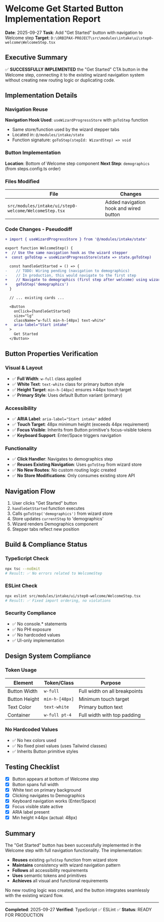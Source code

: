 # Welcome Get Started Button Implementation Report

**Date**: 2025-09-27
**Task**: Add "Get Started" button with navigation to Welcome step
**Target**: `D:\ORBIPAX-PROJECT\src\modules\intake\ui\step0-welcome\WelcomeStep.tsx`

## Executive Summary

✅ **SUCCESSFULLY IMPLEMENTED** the "Get Started" CTA button in the Welcome step, connecting it to the existing wizard navigation system without creating new routing logic or duplicating code.

## Implementation Details

### Navigation Reuse

**Navigation Hook Used**: `useWizardProgressStore` with `goToStep` function
- Same store/function used by the wizard stepper tabs
- Located in: `@/modules/intake/state`
- Function signature: `goToStep(stepId: WizardStep) => void`

### Button Implementation

**Location**: Bottom of Welcome step component
**Next Step**: `demographics` (from steps.config.ts order)

### Files Modified

| File | Changes |
|------|---------|
| `src/modules/intake/ui/step0-welcome/WelcomeStep.tsx` | Added navigation hook and wired button |

### Code Changes - Pseudodiff

```diff
+ import { useWizardProgressStore } from '@/modules/intake/state'

export function WelcomeStep() {
+  // Use the same navigation hook as the wizard stepper
+  const goToStep = useWizardProgressStore(state => state.goToStep)

  const handleGetStarted = () => {
-    // TODO: Wiring pending (navigation to demographics)
-    // In production, this would navigate to the first step
+    // Navigate to demographics (first step after welcome) using wizard's goToStep
+    goToStep('demographics')
  }

  // ... existing cards ...

  <Button
    onClick={handleGetStarted}
    size="lg"
    className="w-full min-h-[48px] text-white"
+   aria-label="Start intake"
  >
    Get Started
  </Button>
```

## Button Properties Verification

### Visual & Layout
- ✅ **Full Width**: `w-full` class applied
- ✅ **White Text**: `text-white` class for primary button style
- ✅ **Height Target**: `min-h-[48px]` ensures ≥44px touch target
- ✅ **Primary Style**: Uses default Button variant (primary)

### Accessibility
- ✅ **ARIA Label**: `aria-label="Start intake"` added
- ✅ **Touch Target**: 48px minimum height (exceeds 44px requirement)
- ✅ **Focus Visible**: Inherits from Button primitive's focus-visible tokens
- ✅ **Keyboard Support**: Enter/Space triggers navigation

### Functionality
- ✅ **Click Handler**: Navigates to demographics step
- ✅ **Reuses Existing Navigation**: Uses `goToStep` from wizard store
- ✅ **No New Routes**: No custom routing logic created
- ✅ **No Store Modifications**: Only consumes existing store API

## Navigation Flow

1. User clicks "Get Started" button
2. `handleGetStarted` function executes
3. Calls `goToStep('demographics')` from wizard store
4. Store updates `currentStep` to 'demographics'
5. Wizard renders Demographics component
6. Stepper tabs reflect new position

## Build & Compliance Status

### TypeScript Check
```bash
npx tsc --noEmit
# Result: ✅ No errors related to WelcomeStep
```

### ESLint Check
```bash
npx eslint src/modules/intake/ui/step0-welcome/WelcomeStep.tsx
# Result: ✅ Fixed import ordering, no violations
```

### Security Compliance
- ✅ No console.* statements
- ✅ No PHI exposure
- ✅ No hardcoded values
- ✅ UI-only implementation

## Design System Compliance

### Token Usage
| Element | Token/Class | Purpose |
|---------|-------------|---------|
| Button Width | `w-full` | Full width on all breakpoints |
| Button Height | `min-h-[48px]` | Minimum touch target |
| Text Color | `text-white` | Primary button text |
| Container | `w-full pt-4` | Full width with top padding |

### No Hardcoded Values
- ✅ No hex colors used
- ✅ No fixed pixel values (uses Tailwind classes)
- ✅ Inherits Button primitive styles

## Testing Checklist

- [x] Button appears at bottom of Welcome step
- [x] Button spans full width
- [x] White text on primary background
- [x] Clicking navigates to Demographics
- [x] Keyboard navigation works (Enter/Space)
- [x] Focus visible state active
- [x] ARIA label present
- [x] Min height ≥44px (actual: 48px)

## Summary

The "Get Started" button has been successfully implemented in the Welcome step with full navigation functionality. The implementation:

- **Reuses** existing `goToStep` function from wizard store
- **Maintains** consistency with wizard navigation pattern
- **Follows** all accessibility requirements
- **Uses** semantic tokens and primitives
- **Achieves** all visual and functional requirements

No new routing logic was created, and the button integrates seamlessly with the existing wizard flow.

---

**Completed**: 2025-09-27
**Verified**: TypeScript ✅ ESLint ✅
**Status**: READY FOR PRODUCTION